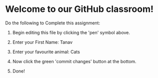 # Welcome to our GitHub classroom!

Do the following to Complete this assignment:

1. Begin editing this file by clicking the 'pen' symbol above.

2. Enter your First Name: Tanav

3. Enter your favourite animal: Cats

4. Now click the green 'commit changes' button at the bottom.

5. Done!
